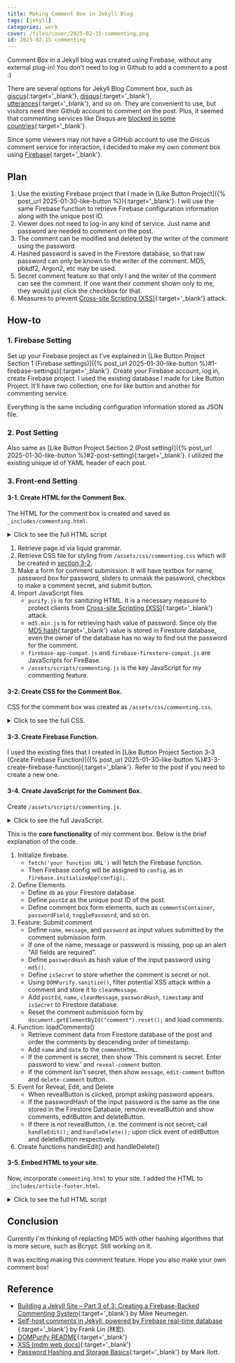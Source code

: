 ```yaml
---
title: Making Comment Box in Jekyll Blog
tags: [jekyll]
categories: work
cover: /files/cover/2025-02-15-commenting.png
id: 2025-02-15-commenting
---
```


Comment Box in a Jekyll blog was created using Firebase, without any external plug-in! You don't need to log in Github to add a comment to a post :)
<!--more-->

There are several options for Jekyll Blog Comment box, such as [giscus](https://giscus.app/){:target='_blank'}, [disqus](https://disqus.com/){:target='_blank'}, [utterances](https://utteranc.es/){:target='_blank'}, and so on. They are convenient to use, but visitors need their Github account to comment on the post. Plus, it seemed that commenting services like Disqus are [blocked in some countries](https://www.geeksforgeeks.org/websites-blocked-in-china/){:target='_blank'}.

Since some viewers may not have a GitHub account to use the Giscus comment service for interaction, I decided to make my own comment box using [Firebase](https://firebase.google.com/){:target='_blank'}.

## Plan

1. Use the existing Firebase project that I made in [Like Button Project]({% post_url 2025-01-30-like-button %}){:target='_blank'}. I will use the same Firebase function to retrieve Firebase configuration information along with the unique post ID.
2. Viewer does not need to log-in any kind of service. Just name and password are needed to comment on the post.
3. The comment can be modified and deleted by the writer of the comment using the password.
4. Hashed password is saved in the Firestore database, so that raw password can only be known to the writer of the comment. MD5, pbkdf2, Argon2, etc may be used.
5. Secret comment feature so that only I and the writer of the comment can see the comment. If one want their comment shown only to me, they would just click the checkbox for that.
6. Measures to prevent [Cross-site Scripting (XSS)](https://developer.mozilla.org/en-US/docs/Web/Security/Attacks/XSS){:target='_blank'} attack. 

## How-to

### 1. Firebase Setting

Set up your Firebase project as I've explained in [Like Button Project Section 1 (Firebase settings)]({% post_url 2025-01-30-like-button %}#1-firebase-settings){:target='_blank'}. Create your Firebase account, log in, create Firebase project. 
I used the existing database I made for Like Button Project. It'll have two collection, one for like button and another for commenting service.

Everything is the same including configuration information stored as JSON file.

### 2. Post Setting

Also same as [Like Button Project Section 2 (Post setting)]({% post_url 2025-01-30-like-button %}#2-post-setting){:target='_blank'}. I utilized the existing unique id of YAML header of each post.

### 3. Front-end Setting

#### 3-1. Create HTML for the Comment Box.

The HTML for the comment box is created and saved as `_includes/commenting.html`.

<details>
<summary>Click to see the full HTML script</summary>

{% highlight html%}
{% raw %}
<div id="post-data" data-post-id="{{ page.id }}"></div>

<link rel="stylesheet" href="/assets/css/commenting.css">

<h3>Leave a comment</h3>

<form id="comment">
    <div class="input-row">
        <input type="text" id="name" placeholder="Name">
        <input type="password" id="password" placeholder="Password">
        <label class="switch">
            <input type="checkbox" id="toggle-password">
            <span class="slider round"></span>
        </label>
        <!-- <label><input type="checkbox" id="toggle-password">Show</label> -->
    </div>
    <label for="secret-comment">
        <input type="checkbox" id="secret-comment"> Secret Comment
    </label>

    <textarea id="message" placeholder="Message"></textarea>

  <input type="submit" value="Post Comment">
</form>

<div id="comments-container">
</div>

<!-- <script src="/assets/scripts/argon2-browser/dist/argon2.js"></script> -->
<script src="https://unpkg.com/dompurify@1.0.8/dist/purify.js"></script> <!--For Sanitizing HTML-->
<script src="https://unpkg.com/blueimp-md5@2.3.0/js/md5.min.js"></script> <!--For MD5 Hash Function for password-->
<!-- <script src="https://unpkg.com/showdown/dist/showdown.min.js"></script> --> <!--For markdown to HTML rendering-->
<script src="https://www.gstatic.com/firebasejs/11.2.0/firebase-app-compat.js"></script>
<script src="https://www.gstatic.com/firebasejs/11.2.0/firebase-firestore-compat.js"></script>
<script type="module" src="/assets/scripts/commenting.js"></script>  <!--/scripts/customJS/fireBase.js-->
{% endraw %}
{% endhighlight %}
</details>

1. Retrieve page.id via liquid grammar.
2. Retrieve CSS file for styling from `/assets/css/commenting.css` which will be created in [section 3-2](#3-2-create-css-for-the-comment-box).
3. Make a form for comment submission. It will have textbox for name, password box for password, sliders to unmask the password, checkbox to make a comment secret, and submit button.
4. Import JavaScript files. 
    - `purify.js` is for sanitizing HTML. It is a necessary measure to protect clients from [Cross-site Scripting (XSS)](https://developer.mozilla.org/en-US/docs/Web/Security/Attacks/XSS){:target='_blank'} attack. 
    - `md5.min.js` is for retrieving hash value of password. Since oly the [MD5 hash](https://en.wikipedia.org/wiki/MD5){:target='_blank'} value is stored in Firestore database, even the owner of the database has no way to find out the password for the comment.
    - `firebase-app-compat.js` and `firebase-firestore-compat.js` are JavaScripts for FireBase.
    - `/assets/scripts/commenting.js` is the key JavaScript for my commenting feature.


#### 3-2. Create CSS for the Comment Box.

CSS for the comment box was created as `/assets/css/commenting.css`.

<details>
<summary>Click to see the full CSS.</summary>

{% highlight css%}
  /* ====== Form Styles ====== */
  form {
    border: 2px solid black;
    padding: 15px;
    width: 80%; /*500px*/
    background: white;
    display: flex;
    flex-direction: column;
    gap: 10px;
    box-shadow: 3px 3px 10px rgba(0, 0, 0, 0.1);
  }
  
  /* Input Row: Name & Password */
  .input-row {
    display: flex;
    justify-content: space-between;
    align-items: left;
  }
  
  .input-row input {
    width: 40%;
    padding: 5px;
    font-style: italic;
    border: 1px solid black;
  }
  
  /* Password Toggle Checkbox */
  .input-row label {
    font-size: 14px;
    cursor: pointer;
  }
  
  /* Message Textarea */
  textarea {
    width: 100%;
    height: 100px;
    padding: 8px;
    font-style: italic;
    border: 1px solid black;
    resize: none;
  }
  
  /* Submit Button */
  input[type="submit"] {
    align-self: flex-start;
    padding: 8px 12px;
    border: 1px solid black;
    background-color: white;
    cursor: pointer;
    font-weight: bold;
    transition: 0.3s;
  }
  
  input[type="submit"]:hover {
    background-color: black;
    color: white;
  }
  
  /* Toggle Switch Styles */
.switch {
    position: relative;
    display: inline-block;
    width: 60px;
    height: 34px;
}

.switch input { 
    opacity: 0;
    width: 0;
    height: 0;
}

.slider {
    position: absolute;
    cursor: pointer;
    top: 0;
    left: 0;
    right: 0;
    bottom: 0;
    background-color: #ccc;
    -webkit-transition: .4s;
    transition: .4s;
    border-radius: 34px;
}

.slider:before {
    position: absolute;
    content: "";
    height: 26px;
    width: 26px;
    left: 4px;
    bottom: 4px;
    background-color: white;
    -webkit-transition: .4s;
    transition: .4s;
    border-radius: 50%;
}

input:checked + .slider {
    background-color: #2196F3; /* Or your preferred color */
}

input:focus + .slider {
    box-shadow: 0 0 1px #2196F3;
}

input:checked + .slider:before {
    -webkit-transform: translateX(26px);
    -ms-transform: translateX(26px);
    transform: translateX(26px);
}

  /* ====== Comment Section ====== */
  #comments-container {
    width: 500px;
    margin-top: 20px;
  }
  
  /* Individual Comment */
  .comment {
    border: 1px solid black;
    background: white;
    padding: 10px;
    margin-bottom: 10px;
    box-shadow: 2px 2px 5px rgba(0, 0, 0, 0.1);
  }
  
  .comment-meta {
    font-size: 14px;
    color: #666;
  }
  
  .comment-message {
    margin-top: 5px;
    margin-bottom: 2px;
    padding: 5px;
    border-radius: 5px;
    background: #f4f4f4;
  }
  
  /* Markdown Styling */
.comment-message h1,
.comment-message h2,
.comment-message h3 {
  margin-top: 10px;
  font-weight: bold;
}

.comment-message code {
  background: #f4f4f4;
  padding: 2px 5px;
  border-radius: 3px;
  font-family: monospace;
}

.comment-message pre {
    background: #eee;
    padding: 10px;
    border-radius: 5px;
    overflow-x: auto;
  }
  
  .comment-message blockquote {
    border-left: 4px solid #3487FF;
    padding-left: 10px;
    color: #555;
    font-style: italic;
  }

  /* Edit & Delete Buttons */
  .comment button {
    padding: 5px 10px;
    border: none;
    cursor: pointer;
    font-size: 14px;
    transition: 0.3s;
    margin-right: 5px;
  }
  
  .comment .reveal-comment {
    background-color: #AA71F5;
    color: white;
  }
  
  .comment .reveal-comment:hover {
    background-color: #7C53B3;
  }

  .comment .edit-comment {
    background-color: #ffcc00;
  }
  
  .comment .edit-comment:hover {
    background-color: #e6b800;
  }
  
  .comment .delete-comment {
    background-color: #ff4d4d;
    color: white;
  }
  
  .comment .delete-comment:hover {
    background-color: #cc0000;
  }
  
  /* ====== Responsive Design ====== */
  @media (max-width: 550px) {
    form, #comments-container {
      width: 100%;
    }
  
    .input-row {
      flex-direction: column;
      gap: 5px;
    }
  
    .input-row input {
      width: 100%;
    }
  
    input[type="submit"] {
      width: 100%;
    }
  }
{% endhighlight %}
</details>

#### 3-3. Create Firebase Function.

I used the existing files that I created in [Like Button Project Section 3-3 (Create Firebase Function)]({% post_url 2025-01-30-like-button %}#3-3-create-firebase-function){:target='_blank'}. Refer to the post if you need to create a new one.

#### 3-4. Create JavaScript for the Comment Box.

Create `/assets/scripts/commenting.js`.

<details>
<summary>Click to see the full JavaScript.</summary>

{% highlight javascript%}
// Import the functions you need from the SDKs you need
import { initializeApp } from "https://www.gstatic.com/firebasejs/11.3.1/firebase-app.js";

fetch('https://us-central1-like-button-88f77.cloudfunctions.net/getFirebaseConfig') 
  .then(response => response.json()) 
  .then(config => {
    // console.log("Firebase config fetched:"); // for debugging
    firebase.initializeApp(config);
    const db = firebase.firestore(firebase.app(), "commenting");
    // console.log("Firebase initialized, Firestore instance:", db); // for debugging
    

    // Get post ID
    const postId = document.getElementById("post-data").dataset.postId;
    // console.log("Post ID:", postId); // For debugging

    // Get comments container from HTML
    const commentsContainer = document.getElementById("comments-container");

    // Password Toggle
    /* document.getElementById("toggle-password").addEventListener("change", function () {
    const passwordField = document.getElementById("password");
    passwordField.type = this.checked ? "text" : "password";
    }); */
    const passwordField = document.getElementById("password");
    const togglePassword = document.getElementById("toggle-password");

    togglePassword.addEventListener("change", () => {
        passwordField.type = togglePassword.checked ? "text" : "password";
    });



    // Submit comment
    document.getElementById("comment").addEventListener("submit", async (e) => {
        e.preventDefault();
    
        const name = document.getElementById("name").value.trim();
        //const email = document.getElementById("email").value.trim();
        const message = document.getElementById("message").value.trim();
        const password = document.getElementById("password").value.trim();
        
        if (!name || !message || !password) {
        alert("All fields are required!");
        return;
        }
    
        const passwordHash = md5(password);
        const isSecret = document.getElementById("secret-comment").checked; // secret comment state

        try{
            // Sanitize the message before saving to Firestore
            const cleanMessage = DOMPurify.sanitize(message);
            await db.collection("comments").add({
                postId,
                name,
                //email,
                message: cleanMessage,
                passwordHash,
                timestamp: firebase.firestore.FieldValue.serverTimestamp(),
                isSecret
            });
            alert("Comment posted!");
        } catch (error) {
            console.error("Error adding comment:", error);
            alert("An error occurred while posting your comment. Please try again later.");
        }
        
        document.getElementById("comment").reset();
        loadComments();     
    });

    // Load comments
    async function loadComments() {
        commentsContainer.innerHTML = "";
    
        const querySnapshot = await db.collection("comments")
        .where("postId", "==", postId)
        .orderBy("timestamp", "desc")
        .get();
    
        querySnapshot.forEach((doc) => {
            const { name, message, timestamp, isSecret } = doc.data();
            const date = timestamp ? timestamp.toDate().toLocaleString() : "Just now";
    
            /* let commentHTML = `
                <div class="comment" data-id="${doc.id}">
                <p class="comment-meta"><strong>${name}</strong> - <small>${date}</small></p>
                <div class="comment-message">${message}</div>
                <button class="edit-comment">Edit</button>
                <button class="delete-comment">Delete</button>
            </div>
            `; */
            let commentHTML = `
                <div class="comment" data-id="${doc.id}">
                    <p class="comment-meta"><strong>${name}</strong> - <small>${date}</small></p>
            `;

            if (isSecret) {
                commentHTML += `
                    <div class="comment-message">(This comment is secret. Enter password to view.)</div>
                    <button class="reveal-comment">Reveal</button> 
                </div>
                `;
            } else {
                commentHTML += `
                    <div class="comment-message">${message}</div>
                    <button class="edit-comment">Edit</button>
                    <button class="delete-comment">Delete</button>
                </div>
                `;
            }

        commentsContainer.innerHTML += commentHTML;
    });
    }

    // Event Delegation for Reveal, Edit, and Delete
    commentsContainer.addEventListener("click", async (e) => {
        if (e.target.classList.contains("reveal-comment")) {
            const commentDiv = e.target.closest(".comment");
            const commentId = commentDiv.dataset.id;
            const revealButton = e.target; // The clicked element IS the button

            //console.log("reveal-button is clicked"); // For Debugging

            const password = prompt("Enter password for this secret comment:");
            if (!password) return;

            const passwordHash = md5(password);
            const commentRef = db.collection("comments").doc(commentId);
            const commentDoc = await commentRef.get();

            if (!commentDoc.exists || commentDoc.data().passwordHash !== passwordHash) {
                alert("Incorrect Password!");
                return;
            }

            
             const messageDiv = commentDiv.querySelector(".comment-message");
            if (messageDiv) {
                messageDiv.textContent = commentDoc.data().message; // Access message from the document data
                revealButton.remove();

                const editButton = document.createElement('button');
                editButton.className = 'edit-comment';
                editButton.textContent = 'Edit';
                /* editButton.addEventListener('click', handleEdit); */

                const deleteButton = document.createElement('button');
                deleteButton.className = 'delete-comment';
                deleteButton.textContent = 'Delete';
                /* deleteButton.addEventListener('click', handleDelete); */
                
                commentDiv.appendChild(editButton);
                commentDiv.appendChild(deleteButton); 
            } 
        } else if (e.target.classList.contains("edit-comment")) {
            handleEdit(e); // Call handleEdit
        } else if (e.target.classList.contains("delete-comment")) {
            handleDelete(e); // Call handleDelete
        } 
    });
        
    // Edit Comment
    async function handleEdit(e) {
        const commentDiv = e.target.closest(".comment");
        const commentId = commentDiv.dataset.id;
        const newMessage = prompt("Enter new message:");
    
        if (!newMessage) return;

        const commentRef = db.collection("comments").doc(commentId);
        const commentDoc = await commentRef.get();
    
        if (!commentDoc.exists) { // || commentDoc.data().passwordHash !== passwordHash
        alert("Comment doesn't exist.");
        return;
        }
        // Check if the comment is secret
        if (commentDoc.data().isSecret) {
            const cleanNewMessage = DOMPurify.sanitize(newMessage);
            await commentRef.update({ message: cleanNewMessage });
            loadComments();
            return;
        } else {

        const password = prompt("Enter your password:");
        const passwordHash = md5(password);

        if (!password) return;
        if (!commentDoc.exists || commentDoc.data().passwordHash !== passwordHash) { // 
            alert("Incorrect Password.");
            return;
            }

        await commentRef.update({ message: newMessage });
        alert("Comment changed!");
        loadComments(); 
        }
    }
    
    // Delete Comment
    async function handleDelete(e) {
        const commentDiv = e.target.closest(".comment");
        const commentId = commentDiv.dataset.id;
    
        const password = prompt("Enter your password to delete:");
        if (!password) return;
    
        const passwordHash = md5(password);  
    
        const commentRef = db.collection("comments").doc(commentId);
        const commentDoc = await commentRef.get();
    
        if (!commentDoc.exists || commentDoc.data().passwordHash !== passwordHash) {
        alert("Incorrect Password!");
        return;
        }
    
        if (confirm("Are you sure you want to delete this comment?")) {
        await commentRef.delete();
        alert("Comment deleted!");
        loadComments();
        }
    }
    
    // Load comments when the page loads
    //document.addEventListener("DOMContentLoaded", loadComments);
    loadComments();


        
    // ... rest of your Firebase code
  })
  .catch(error => {
    console.error('Error fetching Firebase config:', error);
  });

{% endhighlight %}
</details>

This is the **core functionality** of miy comment box. Below is the brief explanation of the code.

1. Initialize firebase.
    - `fetch('your function URL')` will fetch the Firebase function.
    - Then Firebase config will be assigned to `config`, as in `firebase.initializeApp(config);`.
2. Define Elements.
    - Define `db` as your Firestore database.
    - Define `postId` as the unique post ID of the post.
    - Define comment box form elements, such as `commentsContainer`, `passwordField`, `togglePassword`, and so on.
3. Feature: Submit comment
    - Define `name`, `message`, and `password` as input values submitted by the comment submission form.
    - If one of the name, message or password is missing, pop up an alert "All fields are required".
    - Define `passwordHash` as hash value of the input password using `md5()`.
    - Define `isSecret` to store whether the comment is secret or not.
    - Using `DOMPurify.sanitize()`, filter potential XSS attack within a comment and store it to `cleanMessage`.
    - Add `postId`, `name`, `cleanMessage`, `passwordHash`, `timestamp` and `isSecret` to Firestore database. 
    - Reset the comment submission form by `document.getElementById("comment").reset();` and load comments.
4. Function: loadComments()
    - Retrieve comment data from Firestore database of the post and order the comments by descending order of timestamp.
    - Add `name` and `date` to the `commentHTML`.
    - If the comment is secret, then show 'This comment is secret. Enter password to view.' and `reveal-comment` button.
    - If the comment isn't secret, then show `message`, `edit-comment` button and `delete-comment` button.
5. Event for Reveal, Edit, and Delete
    - When revealButton is clicked, prompt asking password appears. 
    - If the passwordHash of the input password is the same as the one stored in the Firestore Database, remove revealButton and show comments, editButton and deleteButton.
    - If  there is not revealButton, i.e. the comment is not secret, call `handleEdit();` and `handleDelete();` upon click event of editButton and deleteButton respectively.
6. Create functions handleEdit() and handleDelete()

#### 3-5. Embed HTML to your site.

Now, incorporate `commenting.html` to your site. I added the HTML to `_includes/article-footer.html`.

<details>
<summary> Click to see the full HTML script</summary>
{% highlight html%}
{% raw %}
<!----Commenting-->
{%- if page.comment -%}
<!--Comment Using Firebase-->
<div class="commenting"> {% include commenting.html %} </div>
{%- endif -%}
{% endraw %}
{% endhighlight%}
</details>

## Conclusion

Currently I'm thinking of replacting MD5 with other hashing algorithms that is more secure, such as Bcrypt. Still working on it.

It was exciting making this comment feature. Hope you also make your own comment box!

## Reference

- [Building a Jekyll Site – Part 3 of 3: Creating a Firebase-Backed Commenting System]( https://css-tricks.com/building-a-jekyll-site-part-3-of-3/){:target='_blank'} by Mike Neumegen.
- [Self-host comments in Jekyll, powered by Firebase real-time database](https://frankindev.com/2017/03/25/self-host-comments-in-jekyll-using-firebase-database/) {:target='_blank'} by Frank Lin (林宏).
- [DOMPurify README](https://github.com/cure53/DOMPurify){:target='_blank'}
- [XSS (mdm web docs)](https://developer.mozilla.org/en-US/docs/Web/Security/Attacks/XSS){:target='_blank'}
- [Password Hashing and Storage Basics](https://markilott.medium.com/password-storage-basics-2aa9e1586f98){:target='_blank'} by Mark Ilott.